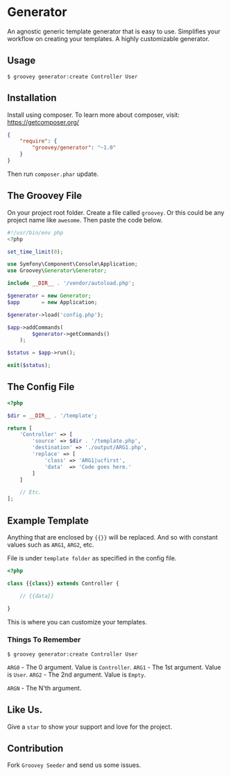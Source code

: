 Generator
=========

An agnostic generic template generator that is easy to use. Simplifies your workflow on creating your templates. A highly customizable generator.

## Usage

    $ groovey generator:create Controller User


## Installation

Install using composer. To learn more about composer, visit: https://getcomposer.org/

```json
{
    "require": {
        "groovey/generator": "~1.0"
    }
}
```

Then run `composer.phar` update.

## The Groovey File

On your project root folder. Create a file called `groovey`. Or this could be any project name like `awesome`. Then  paste the code below.

```php
#!/usr/bin/env php
<?php

set_time_limit(0);

use Symfony\Component\Console\Application;
use Groovey\Generator\Generator;

include __DIR__ . '/vendor/autoload.php';

$generator = new Generator;
$app       = new Application;

$generator->load('config.php');

$app->addCommands(
        $generator->getCommands()
    );

$status = $app->run();

exit($status);
```


## The Config File

```php
<?php

$dir = __DIR__ . '/template';

return [
    'Controller' => [
        'source' => $dir . '/template.php',
        'destination' => './output/ARG1.php',
        'replace' => [
            'class' => 'ARG1|ucfirst',
            'data'  => 'Code goes here.'
        ]
    ]

    // Etc.
];
```

## Example Template

Anything that are enclosed by `{{}}` will be replaced. And so with constant values such as `ARG1`, `ARG2`, etc.

File is under `template folder` as specified in the config file.

```php
<?php

class {{class}} extends Controller {

    // {{data}}

}
```


This is where you can customize your templates.

### Things To Remember

    $ groovey generator:create Controller User

`ARG0` - The 0 argument. Value is `Controller`.
`ARG1` - The 1st argument. Value is `User`.
`ARG2` - The 2nd argument. Value is `Empty`.

`ARGN` - The N'th argument.


## Like Us.

Give a `star` to show your support and love for the project.

## Contribution

Fork `Groovey Seeder` and send us some issues.
